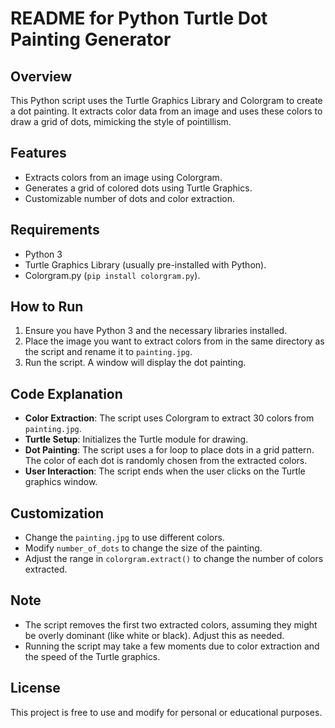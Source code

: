 # README for Python Turtle Dot Painting Generator

## Overview
This Python script uses the Turtle Graphics Library and Colorgram to create a dot painting. It extracts color data from an image and uses these colors to draw a grid of dots, mimicking the style of pointillism.

## Features
- Extracts colors from an image using Colorgram.
- Generates a grid of colored dots using Turtle Graphics.
- Customizable number of dots and color extraction.

## Requirements
- Python 3
- Turtle Graphics Library (usually pre-installed with Python).
- Colorgram.py (`pip install colorgram.py`).

## How to Run
1. Ensure you have Python 3 and the necessary libraries installed.
2. Place the image you want to extract colors from in the same directory as the script and rename it to `painting.jpg`.
3. Run the script. A window will display the dot painting.

## Code Explanation
- **Color Extraction**: The script uses Colorgram to extract 30 colors from `painting.jpg`.
- **Turtle Setup**: Initializes the Turtle module for drawing.
- **Dot Painting**: The script uses a for loop to place dots in a grid pattern. The color of each dot is randomly chosen from the extracted colors.
- **User Interaction**: The script ends when the user clicks on the Turtle graphics window.

## Customization
- Change the `painting.jpg` to use different colors.
- Modify `number_of_dots` to change the size of the painting.
- Adjust the range in `colorgram.extract()` to change the number of colors extracted.

## Note
- The script removes the first two extracted colors, assuming they might be overly dominant (like white or black). Adjust this as needed.
- Running the script may take a few moments due to color extraction and the speed of the Turtle graphics.

## License
This project is free to use and modify for personal or educational purposes.